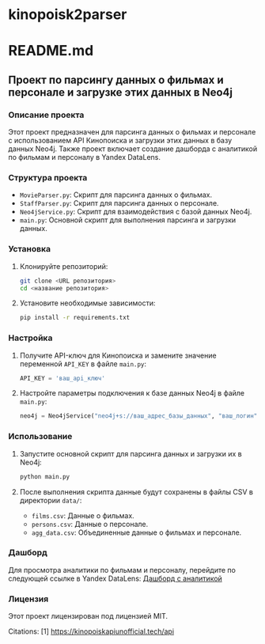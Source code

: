 # kinopoisk2parser
# README.md

## Проект по парсингу данных о фильмах и персонале и загрузке этих данных в Neo4j

### Описание проекта

Этот проект предназначен для парсинга данных о фильмах и персонале с использованием API Кинопоиска и загрузки этих данных в базу данных Neo4j. Также проект включает создание дашборда с аналитикой по фильмам и персоналу в Yandex DataLens.

### Структура проекта

- `MovieParser.py`: Скрипт для парсинга данных о фильмах.
- `StaffParser.py`: Скрипт для парсинга данных о персонале.
- `Neo4jService.py`: Скрипт для взаимодействия с базой данных Neo4j.
- `main.py`: Основной скрипт для выполнения парсинга и загрузки данных.

### Установка

1. Клонируйте репозиторий:
    ```bash
    git clone <URL репозитория>
    cd <название репозитория>
    ```

2. Установите необходимые зависимости:
    ```bash
    pip install -r requirements.txt
    ```

### Настройка

1. Получите API-ключ для Кинопоиска и замените значение переменной `API_KEY` в файле `main.py`:
    ```python
    API_KEY = 'ваш_api_ключ'
    ```

2. Настройте параметры подключения к базе данных Neo4j в файле `main.py`:
    ```python
    neo4j = Neo4jService("neo4j+s://ваш_адрес_базы_данных", "ваш_логин", "ваш_пароль")
    ```

### Использование

1. Запустите основной скрипт для парсинга данных и загрузки их в Neo4j:
    ```bash
    python main.py
    ```

2. После выполнения скрипта данные будут сохранены в файлы CSV в директории `data/`:
    - `films.csv`: Данные о фильмах.
    - `persons.csv`: Данные о персонале.
    - `agg_data.csv`: Объединенные данные о фильмах и персонале.

### Дашборд

Для просмотра аналитики по фильмам и персоналу, перейдите по следующей ссылке в Yandex DataLens:
[Дашборд с аналитикой](https://datalens.yandex/vdy9rntsymmej)

### Лицензия

Этот проект лицензирован под лицензией MIT.

Citations:
[1] https://kinopoiskapiunofficial.tech/api